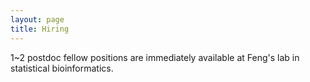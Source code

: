 ```yaml
---
layout: page
title: Hiring
---
```


1~2 postdoc fellow positions are immediately available at Feng's lab in statistical bioinformatics. 

